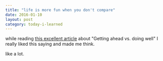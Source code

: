 ```yaml
---
title: "life is more fun when you don't compare"
date: 2016-01-10
layout: post
category: today-i-learned
---
```


while reading [this excellent article](http://sethgodin.typepad.com/seths_blog/2016/01/getting-ahead-vs-doing-well.html) about "Getting ahead vs. doing well" I really liked this saying and made me think.

like a lot.
